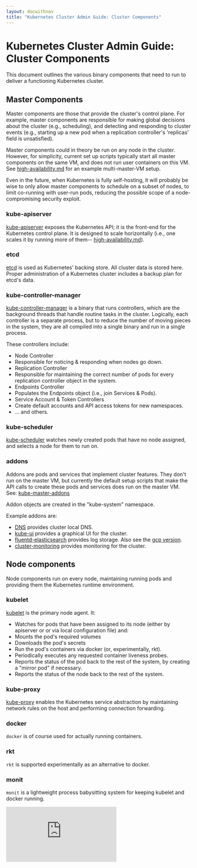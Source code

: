 ```yaml
---
layout: docwithnav
title: "Kubernetes Cluster Admin Guide: Cluster Components"
---
```

<!-- BEGIN MUNGE: UNVERSIONED_WARNING -->


<!-- END MUNGE: UNVERSIONED_WARNING -->

# Kubernetes Cluster Admin Guide: Cluster Components

This document outlines the various binary components that need to run to
deliver a functioning Kubernetes cluster.

## Master Components

Master components are those that provide the cluster's control plane. For
example, master components are responsible for making global decisions about the
cluster (e.g., scheduling), and detecting and responding to cluster events
(e.g., starting up a new pod when a replication controller's 'replicas' field is
unsatisfied).

Master components could in theory be run on any node in the cluster. However,
for simplicity, current set up scripts typically start all master components on
the same VM, and does not run user containers on this VM. See
[high-availability.md](high-availability.html) for an example multi-master-VM setup.

Even in the future, when Kubernetes is fully self-hosting, it will probably be
wise to only allow master components to schedule on a subset of nodes, to limit
co-running with user-run pods, reducing the possible scope of a
node-compromising security exploit.

### kube-apiserver

[kube-apiserver](kube-apiserver.html) exposes the Kubernetes API; it is the front-end for the
Kubernetes control plane. It is designed to scale horizontally (i.e., one scales
it by running more of them-- [high-availability.md](high-availability.html)).

### etcd

[etcd](etcd.html) is used as Kubernetes' backing store. All cluster data is stored here.
Proper administration of a Kubernetes cluster includes a backup plan for etcd's
data.

### kube-controller-manager

[kube-controller-manager](kube-controller-manager.html) is a binary that runs controllers, which are the
background threads that handle routine tasks in the cluster. Logically, each
controller is a separate process, but to reduce the number of moving pieces in
the system, they are all compiled into a single binary and run in a single
process.

These controllers include:

* Node Controller
 * Responsible for noticing & responding when nodes go down.
* Replication Controller
 * Responsible for maintaining the correct number of pods for every replication
   controller object in the system.
* Endpoints Controller
 * Populates the Endpoints object (i.e., join Services & Pods).
* Service Account & Token Controllers
 * Create default accounts and API access tokens for new namespaces.
* ... and others.

### kube-scheduler

[kube-scheduler](kube-scheduler.html) watches newly created pods that have no node assigned, and
selects a node for them to run on.

### addons

Addons are pods and services that implement cluster features. They don't run on
the master VM, but currently the default setup scripts that make the API calls
to create these pods and services does run on the master VM. See:
[kube-master-addons](http://releases.k8s.io/v1.0.3/cluster/saltbase/salt/kube-master-addons/kube-master-addons.sh)

Addon objects are created in the "kube-system" namespace.

Example addons are:
* [DNS](http://releases.k8s.io/v1.0.3/cluster/addons/dns/) provides cluster local DNS.
* [kube-ui](http://releases.k8s.io/v1.0.3/cluster/addons/kube-ui/) provides a graphical UI for the
  cluster.
* [fluentd-elasticsearch](http://releases.k8s.io/v1.0.3/cluster/addons/fluentd-elasticsearch/) provides
  log storage. Also see the [gcp version](http://releases.k8s.io/v1.0.3/cluster/addons/fluentd-gcp/).
* [cluster-monitoring](http://releases.k8s.io/v1.0.3/cluster/addons/cluster-monitoring/) provides
  monitoring for the cluster.

## Node components

Node components run on every node, maintaining running pods and providing them
the Kubernetes runtime environment.

### kubelet

[kubelet](kubelet.html) is the primary node agent. It:
* Watches for pods that have been assigned to its node (either by apiserver or
  or via local configuration file) and:
 * Mounts the pod's required volumes
 * Downloads the pod's secrets
 * Run the pod's containers via docker (or, experimentally, rkt).
 * Periodically executes any requested container liveness probes.
 * Reports the status of the pod back to the rest of the system, by creating a
   "mirror pod" if necessary.
* Reports the status of the node back to the rest of the system.

### kube-proxy

[kube-proxy](kube-proxy.html) enables the Kubernetes service abstraction by maintaining
network rules on the host and performing connection forwarding.

### docker

`docker` is of course used for actually running containers.

### rkt

`rkt` is supported experimentally as an alternative to docker.

### monit

`monit` is a lightweight process babysitting system for keeping kubelet and docker
running.


<!-- BEGIN MUNGE: IS_VERSIONED -->
<!-- TAG IS_VERSIONED -->
<!-- END MUNGE: IS_VERSIONED -->


<!-- BEGIN MUNGE: GENERATED_ANALYTICS -->
[![Analytics](https://kubernetes-site.appspot.com/UA-36037335-10/GitHub/docs/admin/cluster-components.md?pixel)]()
<!-- END MUNGE: GENERATED_ANALYTICS -->

